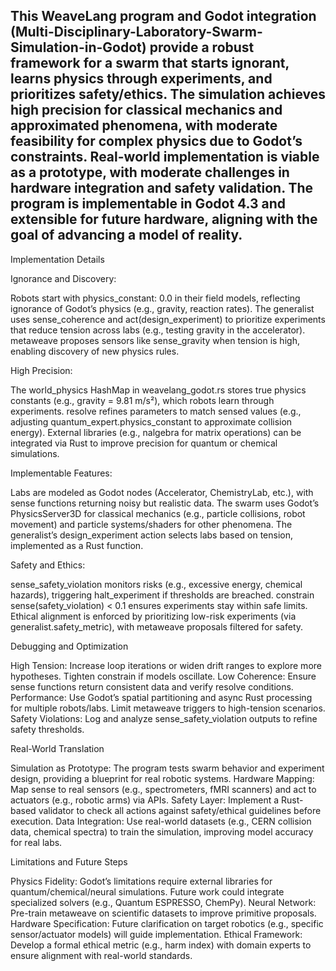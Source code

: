 This WeaveLang program and Godot integration (Multi-Disciplinary-Laboratory-Swarm-Simulation-in-Godot) provide a robust framework for a swarm that starts ignorant, learns physics through experiments, and prioritizes safety/ethics. The simulation achieves high precision for classical mechanics and approximated phenomena, with moderate feasibility for complex physics due to Godot’s constraints. Real-world implementation is viable as a prototype, with moderate challenges in hardware integration and safety validation. The program is implementable in Godot 4.3 and extensible for future hardware, aligning with the goal of advancing a model of reality.
----------------------------------
Implementation Details

Ignorance and Discovery:

Robots start with physics_constant: 0.0 in their field models, reflecting ignorance of Godot’s physics (e.g., gravity, reaction rates).
The generalist uses sense_coherence and act(design_experiment) to prioritize experiments that reduce tension across labs (e.g., testing gravity in the accelerator).
metaweave proposes sensors like sense_gravity when tension is high, enabling discovery of new physics rules.


High Precision:

The world_physics HashMap in weavelang_godot.rs stores true physics constants (e.g., gravity = 9.81 m/s²), which robots learn through experiments.
resolve refines parameters to match sensed values (e.g., adjusting quantum_expert.physics_constant to approximate collision energy).
External libraries (e.g., nalgebra for matrix operations) can be integrated via Rust to improve precision for quantum or chemical simulations.


Implementable Features:

Labs are modeled as Godot nodes (Accelerator, ChemistryLab, etc.), with sense functions returning noisy but realistic data.
The swarm uses Godot’s PhysicsServer3D for classical mechanics (e.g., particle collisions, robot movement) and particle systems/shaders for other phenomena.
The generalist’s design_experiment action selects labs based on tension, implemented as a Rust function.


Safety and Ethics:

sense_safety_violation monitors risks (e.g., excessive energy, chemical hazards), triggering halt_experiment if thresholds are breached.
constrain sense(safety_violation) < 0.1 ensures experiments stay within safe limits.
Ethical alignment is enforced by prioritizing low-risk experiments (via generalist.safety_metric), with metaweave proposals filtered for safety.



Debugging and Optimization

High Tension: Increase loop iterations or widen drift ranges to explore more hypotheses. Tighten constrain if models oscillate.
Low Coherence: Ensure sense functions return consistent data and verify resolve conditions.
Performance: Use Godot’s spatial partitioning and async Rust processing for multiple robots/labs. Limit metaweave triggers to high-tension scenarios.
Safety Violations: Log and analyze sense_safety_violation outputs to refine safety thresholds.

Real-World Translation

Simulation as Prototype: The program tests swarm behavior and experiment design, providing a blueprint for real robotic systems.
Hardware Mapping: Map sense to real sensors (e.g., spectrometers, fMRI scanners) and act to actuators (e.g., robotic arms) via APIs.
Safety Layer: Implement a Rust-based validator to check all actions against safety/ethical guidelines before execution.
Data Integration: Use real-world datasets (e.g., CERN collision data, chemical spectra) to train the simulation, improving model accuracy for real labs.

Limitations and Future Steps

Physics Fidelity: Godot’s limitations require external libraries for quantum/chemical/neural simulations. Future work could integrate specialized solvers (e.g., Quantum ESPRESSO, ChemPy).
Neural Network: Pre-train metaweave on scientific datasets to improve primitive proposals.
Hardware Specification: Future clarification on target robotics (e.g., specific sensor/actuator models) will guide implementation.
Ethical Framework: Develop a formal ethical metric (e.g., harm index) with domain experts to ensure alignment with real-world standards.
